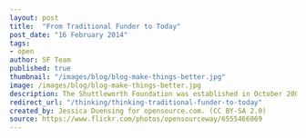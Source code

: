 ```yaml
---
layout: post
title:  "From Traditional Funder to Today"
post_date: "16 February 2014"
tags: 
- open
author: SF Team
published: true
thumbnail: "/images/blog/blog-make-things-better.jpg"
image: /images/blog/blog-make-things-better.jpg
description: The Shuttleworth Foundation was established in October 2000 with the belief...
redirect_url: "/thinking/thinking-traditional-funder-to-today"
created_by: Jessica Duensing for opensource.com. (CC BY-SA 2.0)
source: https://www.flickr.com/photos/opensourceway/6555466069
---
```

